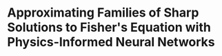 # Approximating Families of Sharp Solutions to Fisher's Equation with Physics-Informed Neural Networks
